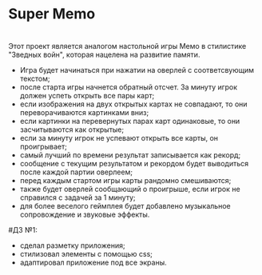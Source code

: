 # Super Memo
# 

Этот проект является аналогом настольной игры Мемо в стилистике "Зведных войн", которая нацелена на развитие памяти.

- Игра будет начинаться при нажатии на оверлей с соответсвующим текстом;
- после старта игры начнется обратный отсчет. За минуту игрок должен успеть открыть все пары карт;
- если изображения на двух открытых картах не совпадают, то они переворачиваются картинками вниз;
- если картинки на перевернутых парах карт одинаковые, то они засчитываются как открытые;
- если за минуту игрок не успевают открыть все карты, он проигрывает;
- самый лучший по времени результат записывается как рекорд;
- сообщение с текущим результатом и рекордом будет выводиться после каждой партии оверлеем;
- перед каждым стартом игры карты рандомно смешиваются;
- также будет оверлей сообщающий о проигрыше, если игрок не справился с задачей за 1 минуту;
- для более веселого геймплея будет добавлено музыкальное сопровождение и звуковые эффекты.

#ДЗ №1:

- сделал разметку приложения;
- стилизовал элементы с помощью css;
- адаптировал приложение под все экраны.

